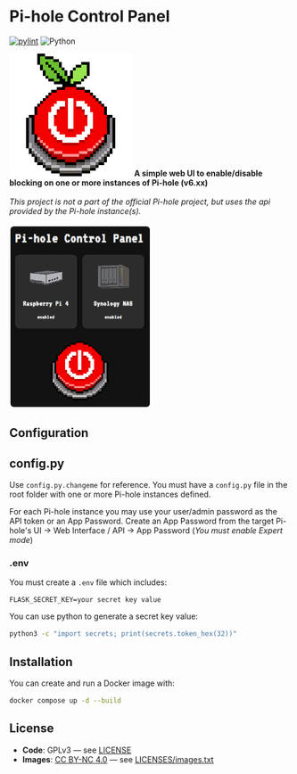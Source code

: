 # Pi-hole Control Panel

[![pylint](https://img.shields.io/github/actions/workflow/status/anthonymonforte/pihole-control-panel/pylint.yml?branch=main&label=pylint)](https://github.com/lovelaze/nebula-sync/actions/workflows/go.yml?query=branch%3Amain)
![Python](https://img.shields.io/badge/python-3.12%2B-blue?logo=python)


<img src="static/images/pi-panel-logo-off.png" alt="Pi-hole Control Panel" width="220" height="220">
<strong>A simple web UI to enable/disable blocking on one or more instances of Pi-hole (v6.xx)</strong>
<br>
<br>
<i>This project is not a part of the official Pi-hole project, but uses the api provided by the Pi-hole instance(s).</i>
<br>
<br>
<img src="static/images/UI.png" alt="Pi-hole Control Panel UI" width="250" height="324" style="border: 2px solid white; border-radius: 8px;">
<br>

## Configuration

## config.py

Use `config.py.changeme` for reference.  You must have a `config.py` file in the root folder with one or more Pi-hole instances defined.

For each Pi-hole instance you may use your user/admin password as the API token or an App Password.  Create an App Password from the target Pi-hole's UI -> Web Interface / API -> App Password (_You must enable Expert mode_)

### .env

You must create a `.env` file which includes:
```
FLASK_SECRET_KEY=your secret key value
```

You can use python to generate a secret key value:
```bash
python3 -c "import secrets; print(secrets.token_hex(32))"
```

## Installation
You can create and run a Docker image with:
```bash
docker compose up -d --build
```

## License

- **Code**: GPLv3 — see [LICENSE](/LICENSES/LICENSE)
- **Images**: [CC BY-NC 4.0](https://creativecommons.org/licenses/by-nc/4.0/) — see [LICENSES/images.txt](LICENSES/images.txt)
